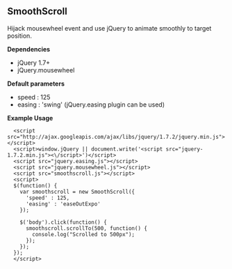 SmoothScroll
------------

Hijack mousewheel event and use jQuery to animate smoothly to target position.

**Dependencies**

- jQuery 1.7+
- jQuery.mousewheel

**Default parameters**

- speed : 125
- easing : 'swing' (jQuery.easing plugin can be used)

**Example Usage**
	
	  <script src="http://ajax.googleapis.com/ajax/libs/jquery/1.7.2/jquery.min.js"></script>
	  <script>window.jQuery || document.write('<script src="jquery-1.7.2.min.js"><\/script>')</script>
	  <script src="jquery.easing.js"></script>
	  <script src="jquery.mousewheel.js"></script>
	  <script src="smoothscroll.js"></script>
	  <script>
	  $(function() {
	    var smoothscroll = new SmoothScroll({
	      'speed' : 125,
	      'easing' : 'easeOutExpo'
	    });
	
	    $('body').click(function() {
	      smoothscroll.scrollTo(500, function() {
            console.log("Scrolled to 500px");
      	  });
	    });
	  });
	  </script>